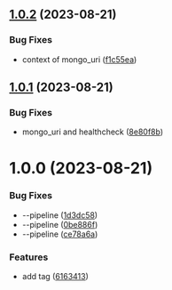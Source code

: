 ## [1.0.2](https://github.com/MaximilianoReyes/cdk-example/compare/v1.0.1...v1.0.2) (2023-08-21)


### Bug Fixes

* context of mongo_uri ([f1c55ea](https://github.com/MaximilianoReyes/cdk-example/commit/f1c55ea92b822183ef7bb8b5ea28ff4c2941381d))

## [1.0.1](https://github.com/MaximilianoReyes/cdk-example/compare/v1.0.0...v1.0.1) (2023-08-21)


### Bug Fixes

* mongo_uri and healthcheck ([8e80f8b](https://github.com/MaximilianoReyes/cdk-example/commit/8e80f8b05c2b46a7567b8ae7fe86c9255d2a137d))

# 1.0.0 (2023-08-21)


### Bug Fixes

* --pipeline ([1d3dc58](https://github.com/MaximilianoReyes/cdk-example/commit/1d3dc58a2796d36c9a768739e821a914a9848a67))
* --pipeline ([0be886f](https://github.com/MaximilianoReyes/cdk-example/commit/0be886f6cde603498baecce92be929c6b6df29a2))
* --pipeline ([ce78a6a](https://github.com/MaximilianoReyes/cdk-example/commit/ce78a6a429fd10d7b77de6637928db23b5684771))


### Features

* add tag ([6163413](https://github.com/MaximilianoReyes/cdk-example/commit/61634130023964df51b7d9d27bd06b87aa50e0ab))
